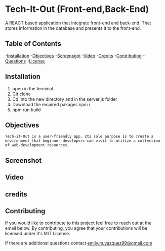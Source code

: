 # Tech-It-Out (Front-end,Back-End)
A REACT based application that integrate front-end and back-end. That stores information in the database and presents it to the front-end. 

## Table of Contents

-[Installation](#installation)
-[Objectives](#objectives)
-[Screensgot](#screenshot)
-[Video](#video)
-[Credits](#credits)
-[Contributing](contributing)
-[Questions](#questions)
-[License](#license)

## Installation

1. open in the terminal
2. Git clone 
3. Cd into the new directory and in the server.js folder
4. Download the required pakages npm i
5. npm run build 

## Objectives 
```
Tech-it-Out is a user-friendly app. Its sole purpose is to create a environment that beginner developers can visit to utilize a collection of web-development resources.
```

## Screenshot



## Video

## credits


## Contributing 
If you would like to contribute to this project feel free to reach out at the email below. By contributing, you agree that your contributions will be licensed under it's MIT License. 

If there are additional questions contact emily.m.vazquez99@gmail.com